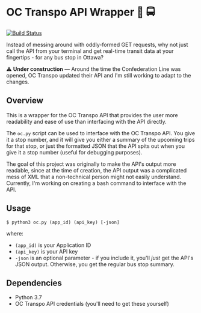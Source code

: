 # OC Transpo API Wrapper :busstop: :oncoming_bus:

[![Build Status](https://travis-ci.com/ivorysoap/PiMonth2019-PiOT.svg?branch=master)](https://travis-ci.com/ivorysoap/PiMonth2019-PiOT)

Instead of messing around with oddly-formed GET requests, why not just call the API from your terminal and get real-time transit data at your fingertips - for any bus stop in Ottawa?

:warning: **Under construction** — Around the time the Confederation Line was opened, OC Transpo updated their API and I'm still working to adapt to the changes.

## Overview

This is a wrapper for the OC Transpo API that provides the user more readability and ease of use than interfacing with the API directly.  

The `oc.py` script can be used to interface with the OC Transpo API.  You give it a stop number, and it will give you either a summary of the upcoming trips for that stop, or just 
the formatted JSON that the API spits out when you give it a stop number (useful for debugging purposes).

The goal of this project was originally to make the API's output more readable, since at the time of creation, the API output was a complicated mess of XML that a non-technical person might not easily understand. Currently, I'm working on creating a bash command to interface with the API.

## Usage

`$ python3 oc.py (app_id) (api_key) [-json]`

where:

* `(app_id)` is your Application ID
* `(api_key)` is your API key
* `-json` is an optional parameter - if you include it, you'll _just_ get the API's JSON output.  Otherwise, you get the regular bus stop summary.

## Dependencies

* Python 3.7
* OC Transpo API credentials (you'll need to get these yourself)
